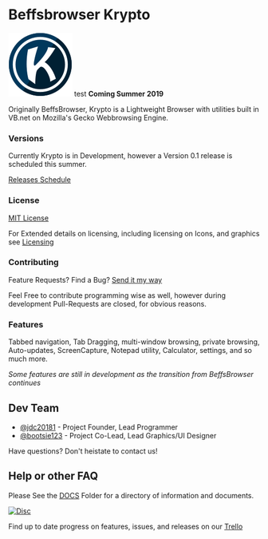 # Beffsbrowser Krypto
![logo](https://github.com/jdc20181/Krypto/blob/master/Docs/images/Logos/Krypto_Logo_128x128.png?raw=true)
test
**Coming Summer 2019** 


Originally BeffsBrowser, Krypto is a Lightweight Browser with utilities built in VB.net on Mozilla's Gecko Webbrowsing Engine. 


### Versions

Currently Krypto is in Development, however a Version 0.1 release is scheduled this summer. 

[Releases Schedule](https://github.com/jdc20181/Krypto/tree/master/Releases#release-schedule--archiving-policies)

### License

[MIT License](https://github.com/jdc20181/Krypto/blob/master/LICENSE)

For Extended details on licensing, including licensing on Icons, and graphics see [Licensing](https://github.com/jdc20181/Krypto/blob/master/Docs/Licensing.md)

### Contributing

Feature Requests? Find a Bug? [Send it my way](https://github.com/jdc20181/Krypto/issues/new)  

Feel Free to contribute programming wise as well, however during development Pull-Requests are closed, for obvious reasons. 

### Features

Tabbed navigation, Tab Dragging, multi-window browsing, private browsing, Auto-updates, ScreenCapture, Notepad utility, Calculator, settings, and so much more. 

*Some features are still in development as the transition from BeffsBrowser continues*



## Dev Team 

+ [@jdc20181](https://github.com/jdc20181) - Project Founder, Lead Programmer
+ [@bootsie123](https://github.com/bootsie123) - Project Co-Lead, Lead Graphics/UI Designer

Have questions? Don't heistate to contact us! 

## Help or other FAQ 

Please See the [DOCS](https://github.com/jdc20181/Krypto/tree/master/Docs) Folder for a directory of information and documents. 

[![Disc](https://discordapp.com/api/guilds/568432777519693827/embed.png?style=shield)](https://discord.gg/SwgGCuX)

Find up to date progress on features, issues, and releases on our [Trello](https://trello.com/b/LA6P54ah/krypto-developer-organizing)

